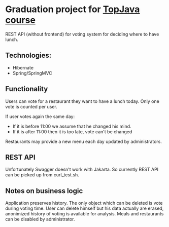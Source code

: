 # Graduation project for <a href="https://github.com/JavaOPs/topjava" target=_blank>TopJava course</a>

REST API (without frontend) for voting system for deciding where to have lunch.

## Technologies:
- Hibernate
- Spring/SpringMVC

## Functionality

Users can vote for a restaurant they want to have a lunch today. Only one vote is counted per user.

If user votes again the same day:
- If it is before 11:00 we assume that he changed his mind.
- If it is after 11:00 then it is too late, vote can't be changed

Restaurants may provide a new menu each day updated by administrators.

## REST API

Unfortunately Swagger doesn't work with Jakarta. So currently REST API can be picked up from curl_test.sh.

## Notes on business logic

Application preserves history. The only object which can be deleted is vote during voting time.
User can delete himself but his data actually are erased, anonimized history of voting is available for analysis.
Meals and restaurants can be disabled by administrator.
